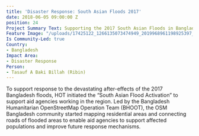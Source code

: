 ```yaml
---
title: 'Disaster Response: South Asian Floods 2017'
date: 2018-06-05 09:00:00 Z
position: 24
Project Summary Text: Supporting the 2017 South Asian Floods in Bangladesh
Feature Image: "/uploads/17425122_1266135073474949_2019968961198925397_n.jpg"
Is Community-Led: true
Country:
- Bangladesh
Impact Area:
- Disaster Response
Person:
- Tasauf A Baki Billah (Ribin)
---
```


To support response to the devastating after-effects of the 2017 Bangladesh floods, HOT initiated the “South Asian Flood Activation” to support aid agencies working in the region. Led by the Bangladesh Humanitarian OpenStreetMap Operation Team (BHOOT), the OSM Bangladesh community started mapping residential areas and connecting roads of flooded areas to enable aid agencies to support affected populations and improve future response mechanisms.
